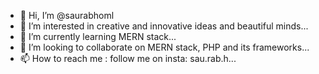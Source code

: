 - 👋 Hi, I’m @saurabhoml
- 👀 I’m interested in creative and innovative ideas and beautiful minds...
- 🌱 I’m currently learning MERN stack...
- 💞️ I’m looking to collaborate on MERN stack, PHP and its frameworks...
- 📫 How to reach me : follow me on insta: sau.rab.h...

<!---
saurabhoml/saurabhoml is a ✨ special ✨ repository because its `README.md` (this file) appears on your GitHub profile.
You can click the Preview link to take a look at your changes.
--->
